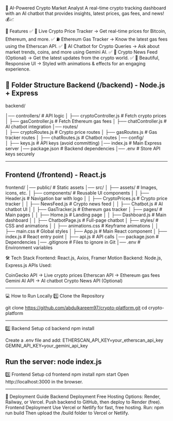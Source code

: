 🚀 AI-Powered Crypto Market Analyst
A real-time crypto tracking dashboard with an AI chatbot that provides insights, latest prices, gas fees, and news! 💰📈

📌 Features
✅ 🔹 Live Crypto Price Tracker → Get real-time prices for Bitcoin, Ethereum, and more.
✅ ⛽ Ethereum Gas Tracker → Know the latest gas fees using the Etherscan API.
✅ 🤖 AI Chatbot for Crypto Queries → Ask about market trends, coins, and more using Gemini AI.
✅ 📰 Crypto News Feed (Optional) → Get the latest updates from the crypto world.
✅ 🎨 Beautiful, Responsive UI → Styled with animations & effects for an engaging experience.

📂 Folder Structure
Backend (/backend) - Node.js + Express
----------------------------------------
backend/

│── controllers/       # API logic
│   ├── cryptoController.js   # Fetch crypto prices
│   ├── gasController.js      # Fetch Ethereum gas fees
│   ├── chatController.js     # AI chatbot integration
│── routes/          
│   ├── cryptoRoutes.js       # Crypto price routes
│   ├── gasRoutes.js          # Gas tracker routes
│   ├── chatRoutes.js         # Chatbot routes
│── config/          
│   ├── keys.js               # API keys (avoid committing)
│── index.js           # Main Express server
│── package.json       # Backend dependencies
│── .env              # Store API keys securely

-----------------------------------------------------------
Frontend (/frontend) - React.js
-------------------------------------

frontend/
│── public/               # Static assets
│── src/
│   ├── assets/           # Images, icons, etc.
│   ├── components/       # Reusable UI components
│   │   ├── Header.js         # Navigation bar with logo
│   │   ├── CryptoPrices.js   # Crypto price tracker
│   │   ├── NewsFeed.js       # Crypto news feed
│   │   ├── Chatbot.js        # AI chatbot UI
│   │   ├── GasTracker.js     # Ethereum gas tracker
│   ├── pages/           # Main pages
│   │   ├── Home.js           # Landing page
│   │   ├── Dashboard.js      # Main dashboard
│   │   ├── ChatbotPage.js    # Full-page chatbot
│   ├── styles/           # CSS and animations
│   │   ├── animations.css    # Keyframe animations
│   │   ├── main.css          # Global styles
│   ├── App.js             # Main React component
│   ├── index.js           # React entry point
│   ├── api.js             # API calls
│── package.json          # Dependencies
│── .gitignore            # Files to ignore in Git
│── .env                  # Environment variables


🛠️ Tech Stack
Frontend: React.js, Axios, Framer Motion
Backend: Node.js, Express.js
APIs Used:

CoinGecko API → Live crypto prices
Etherscan API → Ethereum gas fees
Gemini AI API → AI chatbot
Crypto News API (Optional)

------------------------------------------------
💻 How to Run Locally
1️⃣ Clone the Repository

git clone https://github.com/abdulkareem97/crypto-platform.git
cd crypto-platform

------------------------------------------
2️⃣ Backend Setup
        cd backend
        npm install

Create a .env file and add:
    ETHERSCAN_API_KEY=your_etherscan_api_key
    GEMINI_API_KEY=your_gemini_api_key

Run the server:
    node index.js
----------------------------------------------------
3️⃣ Frontend Setup
        cd frontend
        npm install
        npm start
Open http://localhost:3000 in the browser.

--------------------------------------------------

🚀 Deployment Guide
Backend Deployment
Free Hosting Options: Render, Railway, or Vercel.
Push backend to GitHub, then deploy to Render (free).
Frontend Deployment
Use Vercel or Netlify for fast, free hosting.
Run:
    npm run build
Then upload the /build folder to Vercel or Netlify.



